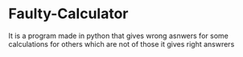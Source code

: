 # Faulty-Calculator
It is a program made in python that gives wrong asnwers for some calculations 
for others which are not of those it gives right answrers
